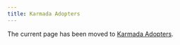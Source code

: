 ```yaml
---
title: Karmada Adopters
---
```

The current page has been moved to [Karmada Adopters](https://karmada.io/adopters).
